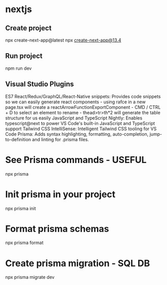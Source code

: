 # nextjs
## Create project
npx create-next-app@latest
npx create-next-app@13.4 

## Run project
npm run dev

##  Visual Studio Plugins
ES7 React/Redux/GraphQL/React-Native snippets: Provides code snippets so we can easily generate react components
    - using rafce in a new page.tsx will create a reactArrowFunctionExportComponent
    - CMD / CTRL + D to select an element to rename
    - thead>tr>th*2 will generate the table structure for us easily
JavaScript and TypeScript Nightly: Enables typescript@next to power VS Code's built-in JavaScript and TypeScript support
Tailwind CSS IntelliSense: Intelligent Tailwind CSS tooling for VS Code
Prisma: Adds syntax highlighting, formatting, auto-completion, jump-to-definition and linting for .prisma files.

# See Prisma commands - USEFUL
npx prisma

# Init prisma in your project
npx prisma init

# Format prisma schemas
npx prisma format

# Create prisma migration - SQL DB
npx prisma migrate dev
